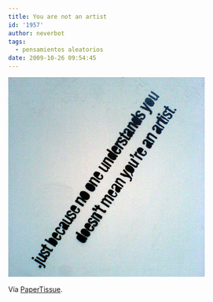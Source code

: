 ```yaml
---
title: You are not an artist
id: '1957'
author: neverbot
tags:
  - pensamientos aleatorios
date: 2009-10-26 09:54:45
---
```


[![](./you-are-not-an-artist/tumblr_kr6n8kTV3I1qzyrwvo1_400.jpg)](http://papertissue.tumblr.com/post/210378729)

Vía [PaperTissue](http://papertissue.tumblr.com/post/210378729).
